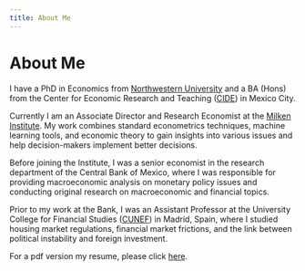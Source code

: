 ```yaml
---
title: About Me
---
```

# About Me

I have a PhD in Economics from [Northwestern University](https://www.northwestern.edu/) and a BA (Hons) from the Center for Economic Research and Teaching ([CIDE](https://www.cide.edu/)) in Mexico City.

Currently I am an Associate Director and Research Economist at the [Milken Institute](http://milkeninstitute.org/). My work combines standard econometrics techniques, machine learning tools, and economic theory to gain insights into various issues and help decision-makers implement better decisions.

Before joining the Institute, I was a senior economist in the research department of the Central Bank of Mexico, where I was responsible for providing macroeconomic analysis on monetary policy issues and conducting original research on macroeconomic and financial topics.

Prior to my work at the Bank, I was an Assistant Professor at the University College for Financial Studies ([CUNEF](https://www.cunef.edu/)) in Madrid, Spain, where I studied housing market regulations, financial market frictions, and the link between political instability and foreign investment.

For a pdf version my resume, please click [here](./resume_contreras.pdf).

